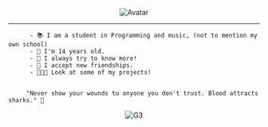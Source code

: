 <p align="center">
  <a>
<img src="https://cdn.discordapp.com/attachments/793453573534122074/800030720277741568/G3.jpg" alt="Avatar" style="border-radius: 50%%;">
  </a><br>
</p>


---

```
      - 📚 I am a student in Programming and music, (not to mention my own school)
      - 🌳 I'm 14 years old.
      - 🧪 I always try to know more!
      - 📁 I accept new friendships.
      - 👨🏻‍💻 Look at some of my projects!

     
     "Never show your wounds to anyone you don't trust. Blood attracts sharks." 💭
```

<p align="center"> <img src="https://komarev.com/ghpvc/?username=G3ZZING&color=3a6ac9" alt="G3" /> </p>

